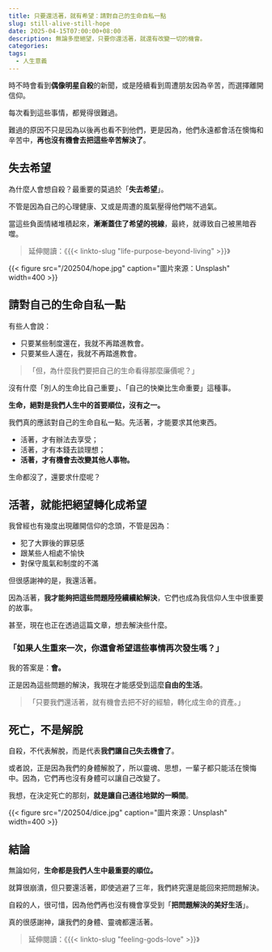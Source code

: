 ```yaml
---
title: 只要還活著，就有希望：請對自己的生命自私一點
slug: still-alive-still-hope
date: 2025-04-15T07:00:00+08:00
description: 無論多麼絕望，只要你還活著，就還有改變一切的機會。
categories:
tags:
  - 人生意義
---
```


時不時會看到**偶像明星自殺**的新聞，或是陸續看到周遭朋友因為辛苦，而選擇離開信仰。

每次看到這些事情，都覺得很難過。

難過的原因不只是因為以後再也看不到他們，更是因為，他們永遠都會活在懊悔和辛苦中，**再也沒有機會去把這些辛苦解決了**。

## 失去希望

為什麼人會想自殺？最重要的莫過於「**失去希望**」。

不管是因為自己的心理健康、又或是周遭的風氣壓得他們喘不過氣。

當這些負面情緒堆積起來，**漸漸蓋住了希望的視線**，最終，就導致自己被黑暗吞噬。

> 延伸閱讀：《{{< linkto-slug "life-purpose-beyond-living" >}}》

{{< figure src="/202504/hope.jpg" caption="圖片來源：Unsplash" width=400 >}}

## 請對自己的生命自私一點

有些人會說：

- 只要某些制度還在，我就不再踏進教會。
- 只要某些人還在，我就不再踏進教會。

> 「但，為什麼我們要把自己的生命看得那麼廉價呢？」

沒有什麼「別人的生命比自己重要」、「自己的快樂比生命重要」這種事。

**生命，絕對是我們人生中的首要順位，沒有之一。**

我們真的應該對自己的生命自私一點。先活著，才能要求其他東西。

- 活著，才有辦法去享受；
- 活著，才有本錢去談理想；
- **活著，才有機會去改變其他人事物。**

生命都沒了，還要求什麼呢？

## 活著，就能把絕望轉化成希望

我曾經也有幾度出現離開信仰的念頭，不管是因為：

- 犯了大罪後的罪惡感
- 跟某些人相處不愉快
- 對保守風氣和制度的不滿

但很感謝神的是，我還活著。

因為活著，**我才能夠把這些問題陸陸續續給解決**，它們也成為我信仰人生中很重要的故事。

甚至，現在也正在透過這篇文章，想去解決些什麼。

### 「如果人生重來一次，你還會希望這些事情再次發生嗎？」

我的答案是：**會。**

正是因為這些問題的解決，我現在才能感受到這麼**自由的生活**。

> 「只要我們還活著，就有機會去把不好的經驗，轉化成生命的資產。」

## 死亡，不是解脫

自殺，不代表解脫，而是代表**我們讓自己失去機會了**。

或者說，正是因為我們的身體解脫了，所以靈魂、思想，一輩子都只能活在懊悔中。因為，它們再也沒有身體可以讓自己改變了。

我想，在決定死亡的那刻，**就是讓自己通往地獄的一瞬間**。

{{< figure src="/202504/dice.jpg" caption="圖片來源：Unsplash" width=400 >}}

## 結論

無論如何，**生命都是我們人生中最重要的順位。**

就算很崩潰，但只要還活著，即使逃避了三年，我們終究還是能回來把問題解決。

自殺的人，很可惜，因為他們再也沒有機會享受到「**把問題解決的美好生活**」。

真的很感謝神，讓我們的身體、靈魂都還活著。

> 延伸閱讀：《{{< linkto-slug "feeling-gods-love" >}}》

